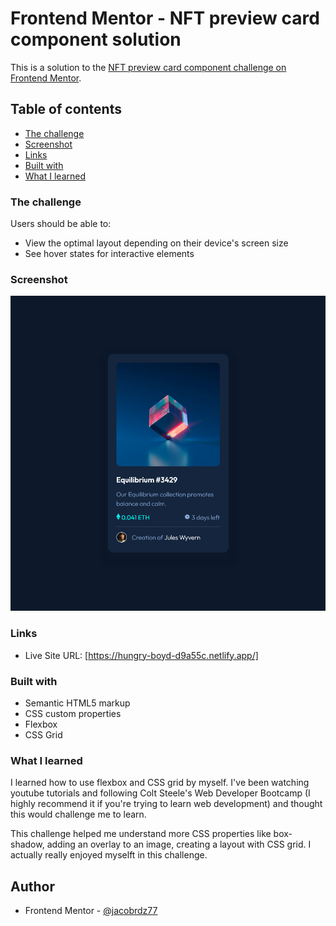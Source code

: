 # Frontend Mentor - NFT preview card component solution

This is a solution to the [NFT preview card component challenge on Frontend Mentor](https://www.frontendmentor.io/challenges/nft-preview-card-component-SbdUL_w0U). 

## Table of contents

  - [The challenge](#the-challenge)
  - [Screenshot](#screenshot)
  - [Links](#links)
  - [Built with](#built-with)
  - [What I learned](#what-i-learned)


### The challenge

Users should be able to:

- View the optimal layout depending on their device's screen size
- See hover states for interactive elements

### Screenshot

![](./images/nftcard-challenge-completed.png) 

### Links
- Live Site URL: [https://hungry-boyd-d9a55c.netlify.app/]

### Built with

- Semantic HTML5 markup
- CSS custom properties
- Flexbox
- CSS Grid

### What I learned

I learned how to use flexbox and CSS grid by myself. I've been watching youtube tutorials and following Colt Steele's Web Developer Bootcamp (I highly recommend it if you're trying to learn web development) and thought this would challenge me to learn.

 This challenge helped me understand more CSS properties like box-shadow, adding an overlay to an image, creating a layout with CSS grid. I actually really enjoyed myselft in this challenge.


## Author
- Frontend Mentor - [@jacobrdz77](https://www.frontendmentor.io/profile/yourusername)
